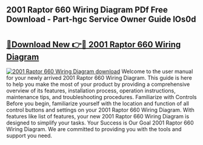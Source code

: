 ## 2001 Raptor 660 Wiring Diagram PDf Free Download - Part-hgc Service Owner Guide lOs0d

# <h2><a href="http://dfre9i5.blite.top/?on=2001+Raptor+660+Wiring+Diagram">🔗Download New 👉🔴 2001 Raptor 660 Wiring Diagram</a></h2>

[![2001 Raptor 660 Wiring Diagram download](https://i.imgur.com/lujVjoI.png)](http://dfre9i5.blite.top/?on=2001+Raptor+660+Wiring+Diagram)
Welcome to the user manual for your newly arrived 2001 Raptor 660 Wiring Diagram. This guide is here to help you make the most of your product by providing a comprehensive overview of its features, installation process, operation instructions, maintenance tips, and troubleshooting procedures. Familiarize with Controls Before you begin, familiarize yourself with the location and function of all control buttons and settings on your 2001 Raptor 660 Wiring Diagram. With features like list of features, your new 2001 Raptor 660 Wiring Diagram is designed to simplify your tasks. Your Success is Our Goal 2001 Raptor 660 Wiring Diagram. We are committed to providing you with the tools and support you need.
